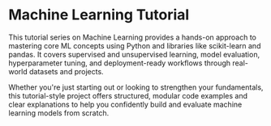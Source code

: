 # Machine Learning Tutorial

This tutorial series on Machine Learning provides a hands-on approach to mastering core ML concepts using Python and libraries like scikit-learn and pandas. It covers supervised and unsupervised learning, model evaluation, hyperparameter tuning, and deployment-ready workflows through real-world datasets and projects.

Whether you're just starting out or looking to strengthen your fundamentals, this tutorial-style project offers structured, modular code examples and clear explanations to help you confidently build and evaluate machine learning models from scratch.
